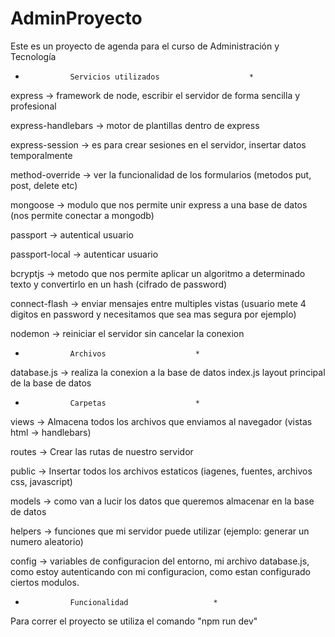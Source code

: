 # AdminProyecto
Este es un proyecto de agenda para el curso de Administración y Tecnología

*				Servicios utilizados					*


express -> framework de node, escribir el servidor de forma sencilla y profesional

express-handlebars -> motor de plantillas dentro de express

express-session -> es para crear sesiones en el servidor, insertar datos temporalmente

method-override -> ver la funcionalidad de los formularios (metodos put, post, delete etc)

mongoose -> modulo que nos permite unir express a una base de datos (nos permite conectar a mongodb)

passport -> autentical usuario

passport-local -> autenticar usuario

bcryptjs -> metodo que nos permite aplicar un algoritmo a determinado texto y convertirlo en un hash (cifrado de password)

connect-flash -> enviar mensajes entre multiples vistas (usuario mete 4 digitos en password y necesitamos que sea mas segura por ejemplo)

nodemon -> reiniciar el servidor sin cancelar la conexion


*				Archivos					*
database.js -> realiza la conexion a la base de datos
index.js layout principal de la base de datos

*				Carpetas					*

views -> Almacena todos los archivos que enviamos al navegador (vistas html -> handlebars)

routes -> Crear las rutas de nuestro servidor

public -> Insertar todos los archivos estaticos (iagenes, fuentes, archivos css, javascript)

models -> como van a lucir los datos que queremos almacenar en la base de datos

helpers -> funciones que mi servidor puede utilizar (ejemplo: generar un numero aleatorio)

config -> variables de configuracion del entorno, mi archivo database.js, como estoy autenticando con mi configuracion, como estan configurado ciertos modulos.

*				Funcionalidad					*

Para correr el proyecto se utiliza el comando "npm run dev"